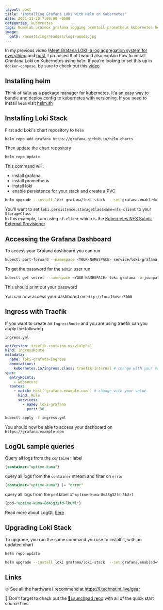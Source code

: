 ```yaml
---
layout: post
title: "Installing Grafana Loki with Helm on Kubernetes"
date: 2021-11-20 7:00:00 -0500
categories: kubernetes
tags: homelab proxmox grafana logging promtail prometheus kubernetes helm
image:
  path: /assets/img/headers/logs-woods.jpg
---
```


In my previous video ([Meet Grafana LOKI, a log aggregation system for everything](https://www.youtube.com/watch?v=h_GGd7HfKQ8) and [post](/posts/grafana-loki/), I promised that I would also explain how to install Granfana Loki on Kubernetes using `helm`.  If you're looking to set this up in `docker-compose`, be sure to check out this [video](https://www.youtube.com/watch?v=h_GGd7HfKQ8)

## Installing helm

Think of `helm` as a package manager for kubernetes. It'a an easy way to bundle and deploy config to kubernetes with versioning.  If you need to install `helm` visit [helm.sh](https://helm.sh/docs/intro/install/)

## Installing Loki Stack

First add Loki's chart repository to `helm`

```bash
helm repo add grafana https://grafana.github.io/helm-charts
```

Then update the chart repository

```bash
helm repo update
```

This command will:

* install grafana
* install prometheus
* install loki
* enable persistence for your stack and create a PVC

```bash
helm upgrade --install loki grafana/loki-stack  --set grafana.enabled=true,prometheus.enabled=true,prometheus.alertmanager.persistentVolume.enabled=false,prometheus.server.persistentVolume.enabled=false,loki.persistence.enabled=true,loki.persistence.storageClassName=nfs-client,loki.persistence.size=5Gi
```

You'll want to set `loki.persistence.storageClassName=nfs-client` to your `StorageClass`  
In this example, I am using `nf-client` which is the [Kubernetes NFS Subdir External Provisioner](https://github.com/kubernetes-sigs/nfs-subdir-external-provisioner)

## Accessing the Grafana Dashboard

To access your Grafana dashboard you can run

```bash
kubectl port-forward --namespace <YOUR-NAMESPACE> service/loki-grafana 3000:80
```

To get the password for the `admin` user run

```bash
kubectl get secret --namespace <YOUR-NAMESPACE> loki-grafana -o jsonpath="{.data.admin-password}" | base64 --decode ; echo
```

This should print out your password

You can now access your dashboard on `http://localhost:3000`

## Ingress with Traefik

If you want to create an `IngressRoute` and you are using traefik can you apply the following

`ingress.yml`

```yml
apiVersion: traefik.containo.us/v1alpha1
kind: IngressRoute
metadata:
  name: loki-grafana-ingress
  annotations: 
    kubernetes.io/ingress.class: traefik-internal # change with your value
spec:
  entryPoints:
    - websecure
  routes:
    - match: Host(`grafana.example.com`) # change with your value
      kind: Rule
      services:
        - name: loki-grafana
          port: 80
```

```bash
kubectl apply -f ingress.yml
```

You should now be able to access your dashboard on `https://grafana.example.com`

## LogQL sample queries

Query all logs from the `container` label

```sql
{container="uptime-kuma"} 
```

query all logs from the `container` stream and filter on `error`

```sql
{container="uptime-kuma"} |= "error"

```

query all logs from the `pod` label of `uptime-kuma-8d45g32fd-lk8rl`

```sql
{pod="uptime-kuma-8d45g32fd-lk8rl"}

```

Read more about LogQL [here](https://grafana.com/docs/loki/latest/logql/)

## Upgrading Loki Stack

To upgrade, you run the same command you use to install it, with an updated chart

```bash
helm repo update
```

```bash
helm upgrade --install loki grafana/loki-stack  --set grafana.enabled=true,prometheus.enabled=true,prometheus.alertmanager.persistentVolume.enabled=false,prometheus.server.persistentVolume.enabled=false,loki.persistence.enabled=true,loki.persistence.storageClassName=nfs-client,loki.persistence.size=5Gi
```

## Links

⚙️ See all the hardware I recommend at <https://l.technotim.live/gear>

🚀 Don't forget to check out the [🚀Launchpad repo](https://l.technotim.live/quick-start) with all of the quick start source files
